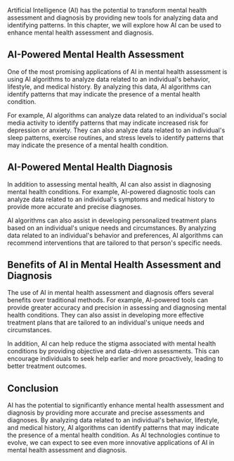 
Artificial Intelligence (AI) has the potential to transform mental health assessment and diagnosis by providing new tools for analyzing data and identifying patterns. In this chapter, we will explore how AI can be used to enhance mental health assessment and diagnosis.

AI-Powered Mental Health Assessment
-----------------------------------

One of the most promising applications of AI in mental health assessment is using AI algorithms to analyze data related to an individual's behavior, lifestyle, and medical history. By analyzing this data, AI algorithms can identify patterns that may indicate the presence of a mental health condition.

For example, AI algorithms can analyze data related to an individual's social media activity to identify patterns that may indicate increased risk for depression or anxiety. They can also analyze data related to an individual's sleep patterns, exercise routines, and stress levels to identify patterns that may indicate the presence of a mental health condition.

AI-Powered Mental Health Diagnosis
----------------------------------

In addition to assessing mental health, AI can also assist in diagnosing mental health conditions. For example, AI-powered diagnostic tools can analyze data related to an individual's symptoms and medical history to provide more accurate and precise diagnoses.

AI algorithms can also assist in developing personalized treatment plans based on an individual's unique needs and circumstances. By analyzing data related to an individual's behavior and preferences, AI algorithms can recommend interventions that are tailored to that person's specific needs.

Benefits of AI in Mental Health Assessment and Diagnosis
--------------------------------------------------------

The use of AI in mental health assessment and diagnosis offers several benefits over traditional methods. For example, AI-powered tools can provide greater accuracy and precision in assessing and diagnosing mental health conditions. They can also assist in developing more effective treatment plans that are tailored to an individual's unique needs and circumstances.

In addition, AI can help reduce the stigma associated with mental health conditions by providing objective and data-driven assessments. This can encourage individuals to seek help earlier and more proactively, leading to better treatment outcomes.

Conclusion
----------

AI has the potential to significantly enhance mental health assessment and diagnosis by providing more accurate and precise assessments and diagnoses. By analyzing data related to an individual's behavior, lifestyle, and medical history, AI algorithms can identify patterns that may indicate the presence of a mental health condition. As AI technologies continue to evolve, we can expect to see even more innovative applications of AI in mental health assessment and diagnosis.
